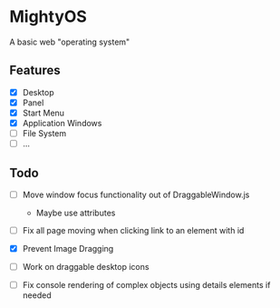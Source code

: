 # MightyOS
A basic web "operating system"

## Features
- [x] Desktop
- [x] Panel
- [x] Start Menu
- [x] Application Windows
- [ ] File System
- [ ] ...

## Todo
- [ ] Move window focus functionality out of DraggableWindow.js
    - Maybe use attributes
- [ ] Fix all page moving when clicking link to an element with id
- [x] Prevent Image Dragging
- [ ] Work on draggable desktop icons
- [ ] Fix console rendering of complex objects using details elements if needed

